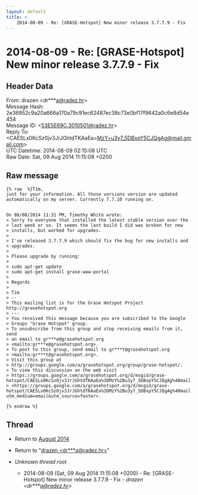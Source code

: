 ```yaml
---
layout: default
title: >
    2014-08-09 - Re: [GRASE-Hotspot] New minor release 3.7.7.9 - Fix
---
```


# 2014-08-09 - Re: [GRASE-Hotspot] New minor release 3.7.7.9 - Fix

## Header Data

From: drazen \<dr***a@radez.hr\><br>
Message Hash: 2e36952c9a20a666a170a79c91ec62487ec38c73e0bf17f9642a0c6e8d54e454<br>
Message ID: \<53E5E69C.3010501@radez.hr\><br>
Reply To:  \<CAESLx0KcSz0jv3JrJGhtdTKAaEa=MzY+u3y7_5DBxpY5CJQgAg@mail.gmail.com\><br>
UTC Datetime: 2014-08-09 02:15:08 UTC<br>
Raw Date: Sat, 09 Aug 2014 11:15:08 +0200<br>

## Raw message

```
{% raw  %}Tim,
just for your information. All those versions version are updated 
automatically on my server. Currently 7.7.10 running on.


On 08/08/2014 11:31 PM, Timothy White wrote:
> Sorry to everyone that installed the latest stable version over the 
> last week or so. It seems the last build I did was broken for new 
> installs, but worked for upgrades.
>
> I've released 3.7.7.9 which should fix the bug for new installs and 
> upgrades.
>
> Please upgrade by running:
>
> sudo apt-get update
> sudo apt-get install grase-www-portal
>
> Regards
>
> Tim
> -- 
> This mailing list is for the Grase Hotspot Project http://grasehotspot.org
> ---
> You received this message because you are subscribed to the Google 
> Groups "Grase Hotspot" group.
> To unsubscribe from this group and stop receiving emails from it, send 
> an email to gr***e@grasehotspot.org 
> <mailto:gr***e@grasehotspot.org>.
> To post to this group, send email to gr***t@grasehotspot.org 
> <mailto:gr***t@grasehotspot.org>.
> Visit this group at 
> http://groups.google.com/a/grasehotspot.org/group/grase-hotspot/.
> To view this discussion on the web visit 
> https://groups.google.com/a/grasehotspot.org/d/msgid/grase-hotspot/CAESLx0KcSz0jv3JrJGhtdTKAaEa%3DMzY%2Bu3y7_5DBxpY5CJQgAg%40mail.gmail.com 
> <https://groups.google.com/a/grasehotspot.org/d/msgid/grase-hotspot/CAESLx0KcSz0jv3JrJGhtdTKAaEa%3DMzY%2Bu3y7_5DBxpY5CJQgAg%40mail.gmail.com?utm_medium=email&utm_source=footer>.

{% endraw %}
```

## Thread

+ Return to [August 2014](/archive/2014/08)

+ Return to "[drazen <dr***a<span>@</span>radez.hr>](/authors/dr___a_at_radez_hr)"

+ _Unknown thread root_
  + 2014-08-09 (Sat, 09 Aug 2014 11:15:08 +0200) - Re: [GRASE-Hotspot] New minor release 3.7.7.9 - Fix - _drazen \<dr***a@radez.hr\>_

